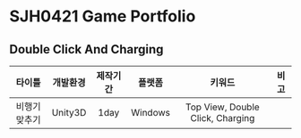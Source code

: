 # SJH0421 Game Portfolio
## Double Click And Charging

|타이틀|개발환경|제작기간|플랫폼|키워드|비고|
|:-:|:-:|:-:|:-:|:-:|:-:|
|비행기 맞추기|Unity3D|1day|Windows|Top View, Double Click, Charging||
